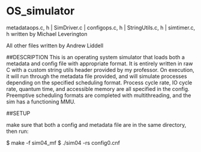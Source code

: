 # OS_simulator
metadataops.c, h | SimDriver.c | configops.c, h | StringUtils.c, h | simtimer.c, h written by Michael Leverington

All other files written by Andrew Liddell

##DESCRIPTION
This is an operating system simulator that loads both a metadata and config file with appropriate format.
It is entirely written in raw C with a custom string utils header provided by my professor. On execution, 
it will run through the metadata file provided, and will simulate processes depending on the specified scheduling
format. Process cycle rate, IO cycle rate, quantum time, and accessible memory are all specified in the config.
Preemptive scheduling formats are completed with multithreading, and the sim has a functioning MMU.

##SETUP

make sure that both a config and metadata file are in the same directory, then run:

$ make -f sim04_mf
$ ./sim04 -rs config0.cnf
